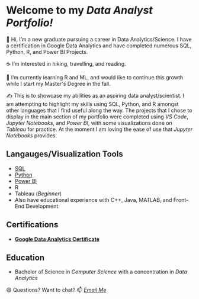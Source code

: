 # Welcome to my *Data Analyst Portfolio!*

👋 Hi, I’m a new graduate pursuing a career in Data Analytics/Science. I have a certification in Google Data Analytics and have completed numerous SQL, Python, R, and Power BI Projects.

☕ I’m interested in hiking, travelling, and reading.

🌱 I’m currently learning R and ML, and would like to continue this growth while I start my Master's Degree in the fall.

<!---
bdavidson16/bdavidson16 is a ✨ special ✨ repository because its `README.md` (this file) appears on your GitHub profile.
You can click the Preview link to take a look at your changes.
--->

✍️ This is to showcase my abilities as an aspiring data analyst/scientist. I am attempting to highlight my skills using SQL, Python, and R amongst other languages that I find useful along the way. The projects that I chose to display in the main section of my portfolio were completed using *VS Code*, *Jupyter Notebooks*, and *Power BI*, with some visualizations done on *Tableau* for practice. At the moment I am loving the ease of use that *Jupyter Notebooks* provides.

## Langauges/Visualization Tools

  - [SQL](https://github.com/bdavidson16/SQL/blob/main/README.md)
  - [Python](https://github.com/bdavidson16/Python/blob/main/README.md)
  - [Power BI](https://github.com/bdavidson16/Power-BI/blob/main/README.md)
  - R
  - Tableau (*Beginner*)
  - Also have educational experience with C++, Java, MATLAB, and Front-End Development.

## Certifications

  - **[Google Data Analytics Certificate](https://github.com/user-attachments/files/19200487/Coursera.XMI1DZCNZCTY.pdf)**

## Education
 
  - Bachelor of Science in *Computer Science* with a concentration in *Data Analytics*


😄 Questions? Want to chat? 📫 *<a href="mailto:bailey.davidson@snhu.edu">Email Me</a>*


